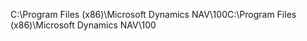 <span data-ttu-id="9eeba-101">C:\\Program Files \(x86\)\\Microsoft Dynamics NAV\\100</span><span class="sxs-lookup"><span data-stu-id="9eeba-101">C:\\Program Files \(x86\)\\Microsoft Dynamics NAV\\100</span></span>